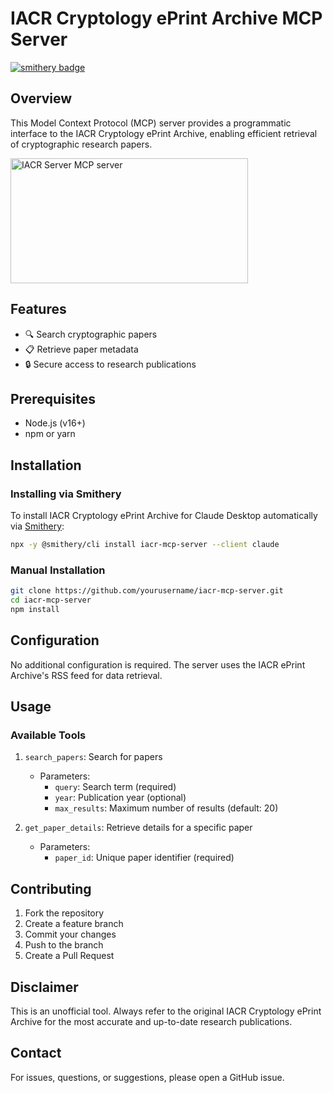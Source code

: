 # IACR Cryptology ePrint Archive MCP Server

[![smithery badge](https://smithery.ai/badge/iacr-mcp-server)](https://smithery.ai/server/iacr-mcp-server)

## Overview

This Model Context Protocol (MCP) server provides a programmatic interface to the IACR Cryptology ePrint Archive, enabling efficient retrieval of cryptographic research papers.

<a href="https://glama.ai/mcp/servers/e2oh3a96de"><img width="380" height="200" src="https://glama.ai/mcp/servers/e2oh3a96de/badge" alt="IACR Server MCP server" /></a>

## Features

- 🔍 Search cryptographic papers
- 📋 Retrieve paper metadata
- 🔒 Secure access to research publications

## Prerequisites

- Node.js (v16+)
- npm or yarn

## Installation

### Installing via Smithery

To install IACR Cryptology ePrint Archive for Claude Desktop automatically via [Smithery](https://smithery.ai/server/iacr-mcp-server):

```bash
npx -y @smithery/cli install iacr-mcp-server --client claude
```

### Manual Installation
```bash
git clone https://github.com/yourusername/iacr-mcp-server.git
cd iacr-mcp-server
npm install
```

## Configuration

No additional configuration is required. The server uses the IACR ePrint Archive's RSS feed for data retrieval.

## Usage

### Available Tools

1. `search_papers`: Search for papers
   - Parameters:
     - `query`: Search term (required)
     - `year`: Publication year (optional)
     - `max_results`: Maximum number of results (default: 20)

2. `get_paper_details`: Retrieve details for a specific paper
   - Parameters:
     - `paper_id`: Unique paper identifier (required)

## Contributing

1. Fork the repository
2. Create a feature branch
3. Commit your changes
4. Push to the branch
5. Create a Pull Request

## Disclaimer

This is an unofficial tool. Always refer to the original IACR Cryptology ePrint Archive for the most accurate and up-to-date research publications.

## Contact

For issues, questions, or suggestions, please open a GitHub issue.

